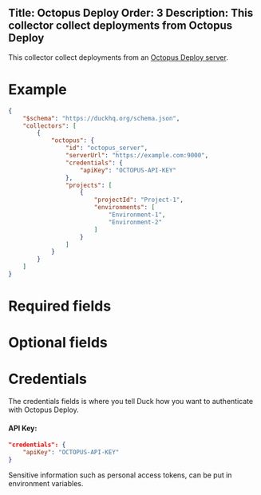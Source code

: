 Title: Octopus Deploy
Order: 3
Description: This collector collect deployments from Octopus Deploy
---

This collector collect deployments from an [Octopus Deploy server](https://octopus.com).  

# Example

```json
{
    "$schema": "https://duckhq.org/schema.json",
    "collectors": [
        {
            "octopus": {
                "id": "octopus_server",
                "serverUrl": "https://example.com:9000",
                "credentials": {
                    "apiKey": "OCTOPUS-API-KEY"
                },
                "projects": [
                    {
                        "projectId": "Project-1",
                        "environments": [
                            "Environment-1",
                            "Environment-2"
                        ]
                    }
                ]
            }
        }
    ]
}
```

# Required fields

<?# JsonSchema type=OctopusDeployConfiguration required=true credentialsType=OctopusDeployCredentials /?>

# Optional fields

<?# JsonSchema type=OctopusDeployConfiguration required=false /?>

# Credentials

The credentials fields is where you tell Duck how you want to authenticate
with Octopus Deploy.

#### API Key:

```json
"credentials": {
    "apiKey": "OCTOPUS-API-KEY"
}
```

<div class="alert alert-info" role="alert">
  <i class="fad fa-info-circle icon-web"></i> Sensitive information such as 
  personal access tokens, can be put in environment variables.
</div>